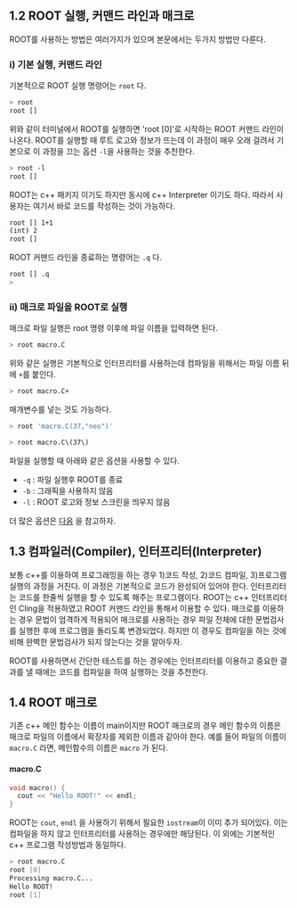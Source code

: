 ## 1.2 ROOT 실행, 커맨드 라인과 매크로
ROOT를 사용하는 방법은 여러가지가 있으며 본문에서는 두가지 방법만 다룬다.

### i) 기본 실행, 커맨드 라인

기본적으로 ROOT 실행 명령어는 `root` 다.

``` bash
> root
root []
```

위와 같이 터미널에서 ROOT를 실행하면 'root [0]'로 시작하는 ROOT 커맨드 라인이 나온다.
ROOT를 실행할 때 루트 로고와 정보가 뜨는데 이 과정이 매우 오래 걸려서 기본으로
이 과정을 끄는 옵션 `-l`을 사용하는 것을 추천한다.

``` bash
> root -l
root []
```

ROOT는 c++ 패키지 이기도 하지만 동시에 c++ Interpreter 이기도 하다.
따라서 사용자는 여기서 바로 코드를 작성하는 것이 가능하다.

``` bash
root [] 1+1
(int) 2
root []
```

ROOT 커맨드 라인을 종료하는 명령어는 `.q` 다.

``` bash
root [] .q
>
```

### ii) 매크로 파일을 ROOT로 실행

매크로 파일 실행은 root 명령 이후에 파일 이름을 입력하면 된다.

```bash
> root macro.C
```

위와 같은 실행은 기본적으로 인터프리터를 사용하는데 컴파일을 위해서는 파일 이름 뒤에 `+`를 붙인다.

```bash
> root macro.C+
```

매개변수를 넣는 것도 가능하다.

```bash
> root 'macro.C(37,"neo")'
```

```bash
> root macro.C\(37\)
```

파일을 실행할 때 아래와 같은 옵션을 사용할 수 있다.

- `-q` : 파일 실행후 ROOT를 종료
- `-b` : 그래픽을 사용하지 않음
- `-l` : ROOT 로고와 정보 스크린을 띄우지 않음

더 많은 옵션은
[다음](https://root.cern.ch/root/htmldoc/guides/users-guide/GettingStarted.html#start-and-quit-a-root-session)
을 참고하자.

## 1.3 컴파일러(Compiler), 인터프리터(Interpreter)

보통 c++를 이용하여 프로그래밍을 하는 경우 1)코드 작성, 2)코드 컴파일, 3)프로그램 실행의 과정을 거친다.
이 과정은 기본적으로 코드가 완성되어 있어야 한다.
인터프리터는 코드를 한줄씩 실행을 할 수 있도록 해주는 프로그램이다.
ROOT는 c++ 인터프리터인 Cling을 적용하였고 ROOT 커맨드 라인을 통해서 이용할 수 있다.
매크로를 이용하는 경우 문법이 엄격하게 적용되어 매크로를 사용하는 경우
파일 전체에 대한 문법검사를 실행한 후에 프로그램을 돌리도록 변경되었다.
하지만 이 경우도 컴파일을 하는 것에 비해 완벽한 문법검사가 되지 않는다는 것을 알아두자.

ROOT를 사용하면서 간단한 테스트를 하는 경우에는 인터프리터를 이용하고 중요한 결과를 낼 때에는
코드를 컴파일을 하여 실행하는 것을 추천한다.

## 1.4 ROOT 매크로

기존 c++ 메인 함수는 이름이 main이지만 ROOT 매크로의 경우
메인 함수의 이름은 매크로 파일의 이름에서 확장자를 제외한 이름과 같아야 한다.
예를 들어 파일의 이름이 `macro.C` 라면, 메인함수의 이름은 `macro` 가 된다.

#### macro.C

``` c++
void macro() {
  cout << "Hello ROOT!" << endl;
}
```

ROOT는 `cout`, `endl` 을 사용하기 위해서 필요한 `iostream`이 이미 추가 되어있다.
이는 컴파일을 하지 않고 인터프리터를 사용하는 경우에만 해당된다.
이 외에는 기본적인 c++ 프로그램 작성방법과 동일하다.

```bash
> root macro.C
root [0]
Processing macro.C...
Hello ROOT!
root [1]  
```
